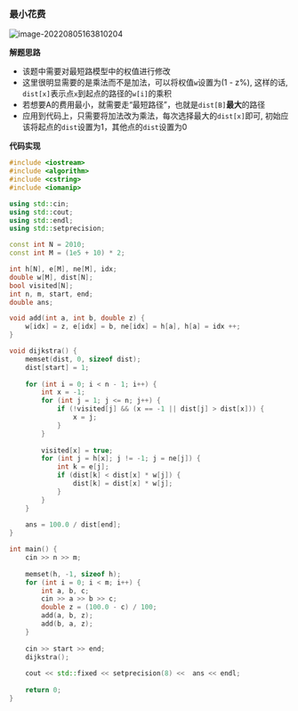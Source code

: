 ### 最小花费

![image-20220805163810204](http://www.cdn.liver0377.xyz/typora/202208051638274.png)



**解题思路**

- 该题中需要对最短路模型中的权值进行修改
- 这里很明显需要的是乘法而不是加法，可以将权值`w`设置为(1 - z%), 这样的话, `dist[x]`表示点`x`到起点的路径的`w[i]`的乘积
- 若想要A的费用最小，就需要走“最短路径”，也就是`dist[B]`**最大**的路径
- 应用到代码上，只需要将加法改为乘法，每次选择最大的`dist[x]`即可, 初始应该将起点的`dist`设置为1，其他点的`dist`设置为0





**代码实现**

```cc
#include <iostream>
#include <algorithm>
#include <cstring>
#include <iomanip>

using std::cin;
using std::cout;
using std::endl;
using std::setprecision;

const int N = 2010;
const int M = (1e5 + 10) * 2;

int h[N], e[M], ne[M], idx;
double w[M], dist[N];
bool visited[N];
int n, m, start, end;
double ans;

void add(int a, int b, double z) {
    w[idx] = z, e[idx] = b, ne[idx] = h[a], h[a] = idx ++;
}

void dijkstra() {
    memset(dist, 0, sizeof dist);
    dist[start] = 1;
    
    for (int i = 0; i < n - 1; i++) {
        int x = -1;
        for (int j = 1; j <= n; j++) {
            if (!visited[j] && (x == -1 || dist[j] > dist[x])) {
                x = j;
            }
        }
        
        visited[x] = true;
        for (int j = h[x]; j != -1; j = ne[j]) {
            int k = e[j];
            if (dist[k] < dist[x] * w[j]) {
                dist[k] = dist[x] * w[j];
            }
        }
    }
    
    ans = 100.0 / dist[end];
}

int main() {
    cin >> n >> m;
    
    memset(h, -1, sizeof h);
    for (int i = 0; i < m; i++) {
        int a, b, c;
        cin >> a >> b >> c;
        double z = (100.0 - c) / 100;
        add(a, b, z);
        add(b, a, z);
    }
    
    cin >> start >> end;
    dijkstra();
    
    cout << std::fixed << setprecision(8) <<  ans << endl;
    
    return 0;
}
```

